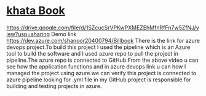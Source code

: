 # <u>khata Book</u>
https://drive.google.com/file/d/1SZcucSrVPKwPXMEZEhMfnRfFn7w5ZfNJ/view?usp=sharing
Demo link 
https://dev.azure.com/shanoor20400794/Billbook
There is the link for azure devops project.To build this project I used the pipeline which is an Azure tool to build the software and I used azure repo to pull the project in pipeline.The azure repo is connected to GitHub.From the above video u can see how the application functions and in azure devops link u can how I managed the project using azure.we can verify this project is connected to azure pipeline looking for .yml file in my GitHub project is responsible for building and testing projects in azure.

